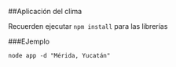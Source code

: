 ##Aplicación del clima

Recuerden ejecutar ```npm install``` para las librerías

###EJemplo

``` node app -d "Mérida, Yucatán" ```